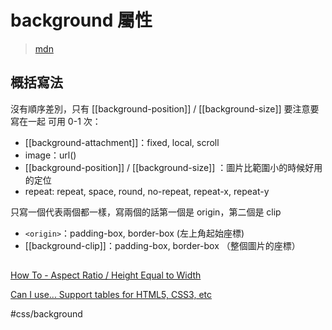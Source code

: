 # background 屬性
>[mdn](https://developer.mozilla.org/ja/docs/Web/CSS/background)



## 概括寫法

沒有順序差別，只有 [[background-position]] / [[background-size]] 要注意要寫在一起
可用 0-1 次：

-   [[background-attachment]]：fixed, local, scroll
-   image：url()
-   [[background-position]] / [[background-size]] ：圖片比範圍小的時候好用的定位
-   repeat: repeat, space, round, no-repeat, repeat-x, repeat-y

只寫一個代表兩個都一樣，寫兩個的話第一個是 origin，第二個是 clip
- `<origin>`：padding-box, border-box (左上角起始座標)
- [[background-clip]]：padding-box, border-box （整個圖片的座標）
	





## 

[How To - Aspect Ratio / Height Equal to Width](https://www.w3schools.com/howto/howto_css_aspect_ratio.asp)

[Can I use... Support tables for HTML5, CSS3, etc](https://caniuse.com/mdn-css_properties_aspect-ratio)

  
	
#css/background 